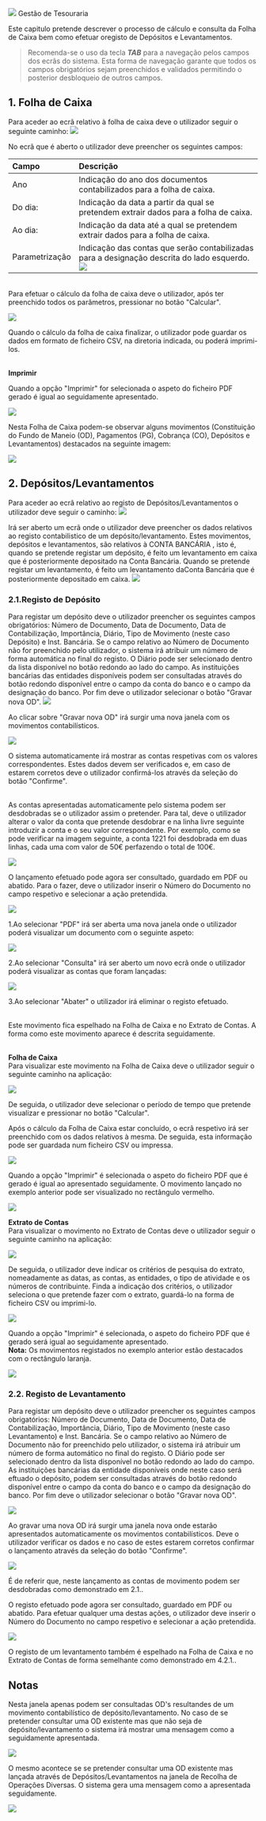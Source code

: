 <div class="cabecalho"><img src="https://spmssicc.github.io/pages/img/logos/SPMS2016B_272x105.png">
Gestão de Tesouraria</div>

Este capitulo pretende descrever o processo de cálculo e consulta da Folha de Caixa bem como efetuar oregisto de Depósitos e Levantamentos.

> Recomenda-se o uso da tecla **_TAB_** para a navegação pelos campos dos ecrãs do sistema. Esta forma de navegação garante que todos os campos obrigatórios sejam preenchidos e validados permitindo o posterior desbloqueio de outros campos.

## 1. Folha de Caixa

Para aceder ao ecrã relativo à folha de caixa deve o utilizador seguir o seguinte caminho:
![](https://spmssicc.github.io/pages/markdown/mu_snc_ap.assets/mu_snc_ap-82d65e75.png)

No ecrã que é aberto o utilizador deve preencher os seguintes campos:

|Campo| Descrição|
|:--|:--|
| Ano   | Indicação do ano dos documentos contabilizados para a folha de caixa.  |
|Do dia:    |Indicação da data a partir da qual se pretendem extrair dados para a folha de caixa.  |
|Ao dia:   | Indicação da data até a qual se pretendem extrair dados para a folha de caixa.  |
|Parametrização   | Indicação das contas que serão contabilizadas para a designação descrita do lado esquerdo. ![](https://spmssicc.github.io/pages/markdown/mu_snc_ap.assets/mu_snc_ap-bc6acd73.png)  |

</br>Para efetuar o cálculo da folha de caixa deve o utilizador, após ter preenchido todos os parâmetros, pressionar no botão "Calcular".

![](https://spmssicc.github.io/pages/markdown/mu_snc_ap.assets/folha_caixa.gif)

Quando o cálculo da folha de caixa finalizar, o utilizador pode guardar os dados em formato de ficheiro CSV, na diretoria indicada, ou poderá imprimi-los.

**</br>Imprimir**

Quando a opção "Imprimir" for selecionada o aspeto do ficheiro PDF gerado é igual ao seguidamente apresentado.

![](https://spmssicc.github.io/pages/markdown/mu_snc_ap.assets/mu_snc_ap-bb249f37.png)

Nesta Folha de Caixa podem-se observar alguns movimentos (Constituição do Fundo de Maneio (OD), Pagamentos (PG), Cobrança (CO), Depósitos e Levantamentos) destacados na seguinte imagem:

![](https://spmssicc.github.io/pages/markdown/mu_snc_ap.assets/mu_snc_ap-b6c28f21.png)

## 2. Depósitos/Levantamentos
Para aceder ao ecrã relativo ao registo de Depósitos/Levantamentos o utilizador deve seguir o caminho:
![](https://spmssicc.github.io/pages/markdown/mu_snc_ap.assets/mu_snc_ap-8941e97b.png)

Irá ser aberto um ecrã onde o utilizador deve preencher os dados relativos ao registo contabilistico de um depósito/levantamento. Estes movimentos, depósitos e levantamentos, são relativos à CONTA BANCÁRIA , isto é, quando se pretende registar um depósito, é feito um levantamento em caixa que é posteriormente depositado na Conta Bancária. Quando se pretende registar um levantamento, é feito um levantamento daConta Bancária que é posteriormente depositado em caixa.
![](https://spmssicc.github.io/pages/markdown/mu_snc_ap.assets/mu_snc_ap-1ef27d4e.png)

### 2.1.Registo de Depósito

Para registar um depósito deve o utilizador preencher os seguintes campos obrigatórios: Número de Documento, Data de Documento, Data de Contabilização, Importância, Diário, Tipo de Movimento (neste caso Depósito) e Inst. Bancária. Se o campo relativo ao Número de Documento não for preenchido pelo utilizador, o sistema irá atribuir um número de forma automática no final do registo. O Diário pode ser selecionado dentro da lista disponível no botão redondo ao lado do campo.
As instituições bancárias das entidades disponíveis podem ser consultadas através do botão redondo disponível entre o campo da conta do banco e o campo da designação do banco.
Por fim deve o utilizador selecionar o botão "Gravar nova OD".
![](https://spmssicc.github.io/pages/markdown/mu_snc_ap.assets/mu_snc_ap-851aa204.png)

Ao clicar sobre "Gravar nova OD" irá surgir uma nova janela com os movimentos contabilísticos.

![](https://spmssicc.github.io/pages/markdown/mu_snc_ap.assets/mu_snc_ap-044abd95.png)

O sistema automaticamente irá mostrar as contas respetivas com os valores correspondentes. Estes dados devem ser verificados e, em caso de estarem corretos deve o utilizador confirmá-los através da seleção do botão "Confirme".

</br>As contas apresentadas automaticamente pelo sistema podem ser desdobradas se o utilizador assim o pretender. Para tal, deve o utilizador alterar o valor da conta que pretende desdobrar e na linha livre seguinte introduzir a conta e o seu valor correspondente. Por exemplo, como se pode verificar na imagem seguinte, a conta 1221 foi desdobrada em duas linhas, cada uma com valor de 50€ perfazendo o total de 100€.

![](https://spmssicc.github.io/pages/markdown/mu_snc_ap.assets/mu_snc_ap-d297af64.png)

O lançamento efetuado pode agora ser consultado, guardado em PDF ou abatido. Para o fazer, deve o utilizador inserir o Número do Documento no campo respetivo e selecionar a ação pretendida.

![](https://spmssicc.github.io/pages/markdown/mu_snc_ap.assets/mu_snc_ap-de79cb61.png)

1.Ao selecionar "PDF" irá ser aberta uma nova janela onde o utilizador poderá visualizar um documento com o seguinte aspeto:

![](https://spmssicc.github.io/pages/markdown/mu_snc_ap.assets/mu_snc_ap-fa668d69.png)

2.Ao selecionar "Consulta" irá ser aberto um novo ecrã onde o utilizador poderá visualizar as contas que foram lançadas:

![](https://spmssicc.github.io/pages/markdown/mu_snc_ap.assets/mu_snc_ap-170e840d.png)

3.Ao selecionar "Abater" o utilizador irá eliminar o registo efetuado.

</br>Este movimento fica espelhado na Folha de Caixa e no Extrato de Contas. A forma como este movimento aparece é descrita seguidamente.

**</br>Folha de Caixa**
</br>Para visualizar este movimento na Folha de Caixa deve o utilizador seguir o seguinte caminho na aplicação:

![](https://spmssicc.github.io/pages/markdown/mu_snc_ap.assets/mu_snc_ap-6754429c.png)

De seguida, o utilizador deve selecionar o período de tempo que pretende visualizar e pressionar no botão "Calcular".

Após o cálculo da Folha de Caixa estar concluído, o ecrã respetivo irá ser preenchido com os dados relativos à mesma. De seguida, esta informação pode ser guardada num ficheiro CSV ou impressa.

![](https://spmssicc.github.io/pages/markdown/mu_snc_ap.assets/mu_snc_ap-9ea074cc.png)

Quando a opção "Imprimir" é selecionada o aspeto do ficheiro PDF que é gerado é igual ao apresentado seguidamente. O movimento lançado no exemplo anterior pode ser visualizado no rectângulo vermelho.

![](https://spmssicc.github.io/pages/markdown/mu_snc_ap.assets/mu_snc_ap-5f020140.png)

**Extrato de Contas**
</br>Para visualizar o movimento no Extrato de Contas deve o utilizador seguir o seguinte caminho na aplicação:

![](https://spmssicc.github.io/pages/markdown/mu_snc_ap.assets/mu_snc_ap-ef257541.png)

De seguida, o utilizador deve indicar os critérios de pesquisa do extrato, nomeadamente as datas, as contas, as entidades, o tipo de atividade e os números de contribuinte. Finda a indicação dos critérios, o utilizador seleciona o que pretende fazer com o extrato, guardá-lo na forma de ficheiro CSV ou imprimi-lo.

![](https://spmssicc.github.io/pages/markdown/mu_snc_ap.assets/mu_snc_ap-c1af6153.png)

Quando a opção "Imprimir" é selecionada, o aspeto do ficheiro PDF que é gerado será igual ao seguidamente apresentado.
**</br>Nota:** Os movimentos registados no exemplo anterior estão destacados com o rectângulo laranja.

![](https://spmssicc.github.io/pages/markdown/mu_snc_ap.assets/mu_snc_ap-8c9cd6ab.png)

### 2.2. Registo de Levantamento

Para registar um depósito deve o utilizador preencher os seguintes campos obrigatórios: Número de Documento, Data de Documento, Data de Contabilização, Importância, Diário, Tipo de Movimento (neste caso Levantamento) e Inst. Bancária. Se o campo relativo ao Número de Documento não for preenchido pelo utilizador, o sistema irá atribuir um número de forma automático no final do registo. O Diário pode ser selecionado dentro da lista disponível no botão redondo ao lado do campo.
As instituições bancárias da entidade disponíveis onde neste caso será eftuado o depósito, podem ser consultadas através do botão redondo disponível entre o campo da conta do banco e o campo da designação do banco.
Por fim deve o utilizador selecionar o botão "Gravar nova OD".

![](https://spmssicc.github.io/pages/markdown/mu_snc_ap.assets/mu_snc_ap-eca071e7.png)

Ao gravar uma nova OD irá surgir uma janela nova onde estarão apresentados automaticamente os movimentos contabilísticos. Deve o utilizador verificar os dados e no caso de estes estarem corretos confirmar o lançamento através da seleção do botão "Confirme".

![](https://spmssicc.github.io/pages/markdown/mu_snc_ap.assets/mu_snc_ap-5775c46e.png)

É de referir que, neste lançamento as contas de movimento podem ser desdobradas como demonstrado em 2.1..

O registo efetuado pode agora ser consultado, guardado em PDF ou abatido. Para efetuar qualquer uma destas ações, o utilizador deve inserir o Número do Documento no campo respetivo e selecionar a ação pretendida.

![](https://spmssicc.github.io/pages/markdown/mu_snc_ap.assets/mu_snc_ap-31fc4fee.png)

O registo de um levantamento também é espelhado na Folha de Caixa e no Extrato de Contas de forma semelhante como demonstrado em 4.2.1..

## Notas

Nesta janela apenas podem ser consultadas OD's resultandes de um movimento contabilístico de depósito/levantamento. No caso de se pretender consultar uma OD existente mas que não seja de depósito/levantamento o sistema irá mostrar uma mensagem como a seguidamente apresentada.

![](https://spmssicc.github.io/pages/markdown/mu_snc_ap.assets/mu_snc_ap-c7cda5e6.png)

O mesmo acontece se se pretender consultar uma OD existente mas lançada através de Depósitos/Levantamentos na janela de Recolha de Operações Diversas. O sistema gera uma mensagem como a apresentada seguidamente.

![](https://spmssicc.github.io/pages/markdown/mu_snc_ap.assets/mu_snc_ap-4169174c.png)
